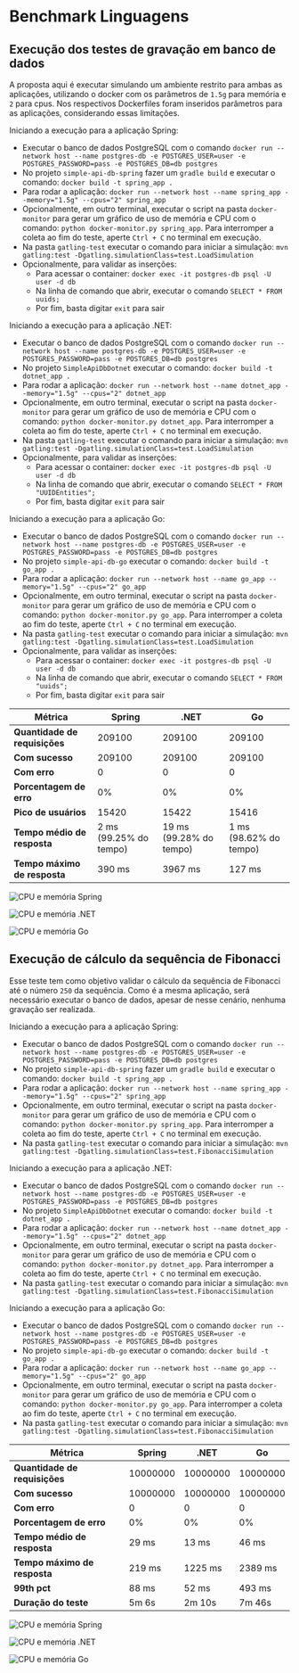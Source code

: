 # Benchmark Linguagens

## Execução dos testes de gravação em banco de dados

A proposta aqui é executar simulando um ambiente restrito para ambas as aplicações, utilizando o docker com os parâmetros de `1.5g` para memória e `2` para cpus. Nos respectivos Dockerfiles foram inseridos parâmetros para as aplicações, considerando essas limitações. 

Iniciando a execução para a aplicação Spring:

- Executar o banco de dados PostgreSQL com o comando `docker run --network host --name postgres-db -e POSTGRES_USER=user -e POSTGRES_PASSWORD=pass -e POSTGRES_DB=db postgres`
- No projeto `simple-api-db-spring` fazer um `gradle build` e executar o comando: `docker build -t spring_app .`
- Para rodar a aplicação: `docker run --network host --name spring_app --memory="1.5g" --cpus="2" spring_app`
- Opcionalmente, em outro terminal, executar o script na pasta `docker-monitor` para gerar um gráfico de uso de memória e CPU com o comando: `python docker-monitor.py spring_app`. Para interromper a coleta ao fim do teste, aperte `Ctrl + C` no terminal em execução.
- Na pasta `gatling-test` executar o comando para iniciar a simulação: `mvn gatling:test -Dgatling.simulationClass=test.LoadSimulation`
- Opcionalmente, para validar as inserções:
  - Para acessar o container: `docker exec -it postgres-db psql -U user -d db`
  - Na linha de comando que abrir, executar o comando `SELECT * FROM uuids;`
  - Por fim, basta digitar `exit` para sair

Iniciando a execução para a aplicação .NET:

- Executar o banco de dados PostgreSQL com o comando `docker run --network host --name postgres-db -e POSTGRES_USER=user -e POSTGRES_PASSWORD=pass -e POSTGRES_DB=db postgres`
- No projeto `SimpleApiDbDotnet` executar o comando: `docker build -t dotnet_app .`
- Para rodar a aplicação: `docker run --network host --name dotnet_app --memory="1.5g" --cpus="2" dotnet_app`
- Opcionalmente, em outro terminal, executar o script na pasta `docker-monitor` para gerar um gráfico de uso de memória e CPU com o comando: `python docker-monitor.py dotnet_app`. Para interromper a coleta ao fim do teste, aperte `Ctrl + C` no terminal em execução.
- Na pasta `gatling-test` executar o comando para iniciar a simulação: `mvn gatling:test -Dgatling.simulationClass=test.LoadSimulation`
- Opcionalmente, para validar as inserções:
  - Para acessar o container: `docker exec -it postgres-db psql -U user -d db`
  - Na linha de comando que abrir, executar o comando `SELECT * FROM "UUIDEntities";`
  - Por fim, basta digitar `exit` para sair

Iniciando a execução para a aplicação Go:

- Executar o banco de dados PostgreSQL com o comando `docker run --network host --name postgres-db -e POSTGRES_USER=user -e POSTGRES_PASSWORD=pass -e POSTGRES_DB=db postgres`
- No projeto `simple-api-db-go` executar o comando: `docker build -t go_app .`
- Para rodar a aplicação: `docker run --network host --name go_app --memory="1.5g" --cpus="2" go_app`
- Opcionalmente, em outro terminal, executar o script na pasta `docker-monitor` para gerar um gráfico de uso de memória e CPU com o comando: `python docker-monitor.py go_app`. Para interromper a coleta ao fim do teste, aperte `Ctrl + C` no terminal em execução.
- Na pasta `gatling-test` executar o comando para iniciar a simulação: `mvn gatling:test -Dgatling.simulationClass=test.LoadSimulation`
- Opcionalmente, para validar as inserções:
  - Para acessar o container: `docker exec -it postgres-db psql -U user -d db`
  - Na linha de comando que abrir, executar o comando `SELECT * FROM "uuids";`
  - Por fim, basta digitar `exit` para sair

| Métrica                       | Spring                 | .NET                    | Go                     |
|-------------------------------|------------------------|-------------------------|------------------------|
| **Quantidade de requisições** | 209100                 | 209100                  | 209100                 |
| **Com sucesso**               | 209100                 | 209100                  | 209100                 |
| **Com erro**                  | 0                      | 0                       | 0                      |
| **Porcentagem de erro**       | 0%                     | 0%                      | 0%                     |
| **Pico de usuários**          | 15420                  | 15422                   | 15416                  |
| **Tempo médio de resposta**   | 2 ms (99.25% do tempo) | 19 ms (99.28% do tempo) | 1 ms (98.62% do tempo) |
| **Tempo máximo de resposta**  | 390 ms                 | 3967 ms                 | 127 ms                 |

![CPU e memória Spring](spring_app_cpu_mem_usage.png "CPU e memória Spring")

![CPU e memória .NET](dotnet_app_cpu_mem_usage.png "CPU e memória .NET")

![CPU e memória Go](go_app_cpu_mem_usage.png "CPU e memória Go")

## Execução de cálculo da sequência de Fibonacci

Esse teste tem como objetivo validar o cálculo da sequência de Fibonacci até o número `250` da sequência. Como é a mesma aplicação, será necessário executar o banco de dados, apesar de nesse cenário, nenhuma gravação ser realizada.

Iniciando a execução para a aplicação Spring:

- Executar o banco de dados PostgreSQL com o comando `docker run --network host --name postgres-db -e POSTGRES_USER=user -e POSTGRES_PASSWORD=pass -e POSTGRES_DB=db postgres`
- No projeto `simple-api-db-spring` fazer um `gradle build` e executar o comando: `docker build -t spring_app .`
- Para rodar a aplicação: `docker run --network host --name spring_app --memory="1.5g" --cpus="2" spring_app`
- Opcionalmente, em outro terminal, executar o script na pasta `docker-monitor` para gerar um gráfico de uso de memória e CPU com o comando: `python docker-monitor.py spring_app`. Para interromper a coleta ao fim do teste, aperte `Ctrl + C` no terminal em execução.
- Na pasta `gatling-test` executar o comando para iniciar a simulação: `mvn gatling:test -Dgatling.simulationClass=test.FibonacciSimulation`

Iniciando a execução para a aplicação .NET:

- Executar o banco de dados PostgreSQL com o comando `docker run --network host --name postgres-db -e POSTGRES_USER=user -e POSTGRES_PASSWORD=pass -e POSTGRES_DB=db postgres`
- No projeto `SimpleApiDbDotnet` executar o comando: `docker build -t dotnet_app .`
- Para rodar a aplicação: `docker run --network host --name dotnet_app --memory="1.5g" --cpus="2" dotnet_app`
- Opcionalmente, em outro terminal, executar o script na pasta `docker-monitor` para gerar um gráfico de uso de memória e CPU com o comando: `python docker-monitor.py dotnet_app`. Para interromper a coleta ao fim do teste, aperte `Ctrl + C` no terminal em execução.
- Na pasta `gatling-test` executar o comando para iniciar a simulação: `mvn gatling:test -Dgatling.simulationClass=test.FibonacciSimulation`

Iniciando a execução para a aplicação Go:

- Executar o banco de dados PostgreSQL com o comando `docker run --network host --name postgres-db -e POSTGRES_USER=user -e POSTGRES_PASSWORD=pass -e POSTGRES_DB=db postgres`
- No projeto `simple-api-db-go` executar o comando: `docker build -t go_app .`
- Para rodar a aplicação: `docker run --network host --name go_app --memory="1.5g" --cpus="2" go_app`
- Opcionalmente, em outro terminal, executar o script na pasta `docker-monitor` para gerar um gráfico de uso de memória e CPU com o comando: `python docker-monitor.py go_app`. Para interromper a coleta ao fim do teste, aperte `Ctrl + C` no terminal em execução.
- Na pasta `gatling-test` executar o comando para iniciar a simulação: `mvn gatling:test -Dgatling.simulationClass=test.FibonacciSimulation`

| Métrica                       | Spring   | .NET     | Go       |
|-------------------------------|----------|----------|----------|
| **Quantidade de requisições** | 10000000 | 10000000 | 10000000 |
| **Com sucesso**               | 10000000 | 10000000 | 10000000 |
| **Com erro**                  | 0        | 0        | 0        |
| **Porcentagem de erro**       | 0%       | 0%       | 0%       |
| **Tempo médio de resposta**   | 29 ms    | 13 ms    | 46 ms    |
| **Tempo máximo de resposta**  | 219 ms   | 1225 ms  | 2389 ms  |
| **99th pct**                  | 88 ms    | 52 ms    | 493 ms   |
| **Duração do teste**          | 5m 6s    | 2m 10s   | 7m 46s   |

![CPU e memória Spring](spring_app_cpu_mem_usage_fibonacci.png "CPU e memória Spring")

![CPU e memória .NET](dotnet_app_cpu_mem_usage_fibonacci.png "CPU e memória .NET")

![CPU e memória Go](go_app_cpu_mem_usage_fibonacci.png "CPU e memória Go")